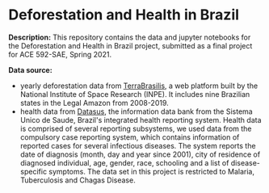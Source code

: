 # Deforestation and Health in Brazil

**Description:** This repository contains the data and jupyter notebooks for the Deforestation and Health in Brazil project, submitted as a final project for ACE 592-SAE, Spring 2021. 

**Data source:** 
- yearly deforestation data from [TerraBrasilis](http://terrabrasilis.dpi.inpe.br/), a web platform built by the National Institute of Space Research (INPE). It includes nine  Brazilian states in the Legal Amazon from 2008-2019.
- health data from [Datasus](http://datasus1.saude.gov.br/), the information data bank from the Sistema Unico de Saude, Brazil's integrated health reporting system.
Health data is comprised of several reporting subsystems, we used data from the compulsory case reporting system, which contains information of reported cases for several infectious diseases. The system reports the date of diagnosis (month, day and year since 2001), city of residence of diagnosed individual, age, gender, race, schooling and a list of disease-specific symptoms. The data set in this project is restricted to Malaria, Tuberculosis and Chagas Disease.

